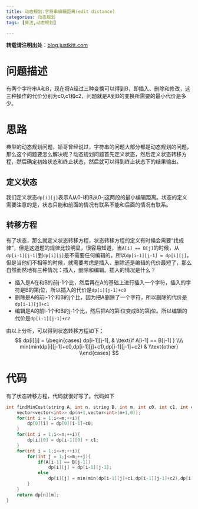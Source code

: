 ```yaml
---
title: 动态规划:字符串编辑距离(edit distance)
categories: 动态规划
tags: [算法,动态规划] 

---
```

<script type="text/javascript"
   src="http://cdn.mathjax.org/mathjax/latest/MathJax.js?config=TeX-AMS-MML_HTMLorMML">
</script>

**转载请注明出处**：[blog.justkitt.com](http://blog.justkitt.com)

# 问题描述
有两个字符串A和B，现在将A经过三种变换可以得到B，即插入、删除和修改，这三种操作的代价分别为c0,c1和c2，问题就是A到B的变换所需要的最小代价是多少。
<!-- more -->
# 思路
典型的动态规划问题，娇哥曾经说过，字符串的问题大部分都是动态规划的问题，那么这个问题要怎么解决呢？动态规划问题首先定义状态，然后定义状态转移方程，然后确定初始状态和终止状态，然后就可以得到终止状态下的结果输出。

## 定义状态
我们定义状态``dp[i][j]``表示A从0-i和B从0-j这两段的最小编辑距离。状态的定义需要注意的是，状态只能和前面的情况有联系不能和后面的情况有联系。

## 转移方程
有了状态，那么就定义状态转移方程，状态转移方程的定义有时候会需要“找规律”，但是这道题的规律比较明显，很容易知道，当``A[i] == B[j]``的时候，从``dp[i-1][j-1]``到``dp[i][j]``是不需要任何编辑的，所以``dp[i-1][j-1] = dp[i][j]``，但是当他们不相等的时候，就需要考虑是插入、删除还是编辑的代价最短了，那么自然而然地有三种情况：插入，删除和编辑。插入的情况是什么？
- 插入是A在和B的前j-1个比，然后再在A的基础上进行插入一个字符，插入的字符是B的第j位，所以插入的代价是``dp[i][j-1]+c0``
- 删除是A的前i-1个和B的j个比，因为把A删除了一个字符，所以删除的代价是``dp[i-1][j]+c1``
- 编辑是A的前i-1个和B的j-1个比，然后把A的第i位变成B的第j位。所以编辑的代价是``dp[i-1][j-1]+c2``

由以上分析，可以得到状态转移方程如下：
$$
dp[i][j] =
        \\begin{cases}
        dp[i-1][j-1],  & \\text{if A[i-1] == B[j-1] } \\\\
        min(min(dp[i][j-1]+c0,dp[i-1][j]+c1),dp[i-1][j-1]+c2) & \\text{other}
        \\end{cases}
$$

# 代码
有了状态转移方程，代码就很好写了。代码如下
```C++
int findMinCost(string A, int n, string B, int m, int c0, int c1, int c2) {
    vector<vector<int>> dp(n+1,vector<int>(m+1,0));
    for(int i = 1;i<=m;++i){
        dp[0][i] = dp[0][i-1]+c0;
    }
    for(int i = 1;i<=n;++i){
        dp[i][0] = dp[i-1][0] + c1;
    }
    for(int i = 1;i<=n;++i){
        for(int j = 1;j<=m;++j){
            if(A[i-1] == B[j-1])
                dp[i][j] = dp[i-1][j-1];
            else
                dp[i][j] = min(min(dp[i-1][j]+c1,dp[i-1][j-1]+c2),dp[i][j-1]+c0);
        }
    }
    return dp[n][m];
}
```
